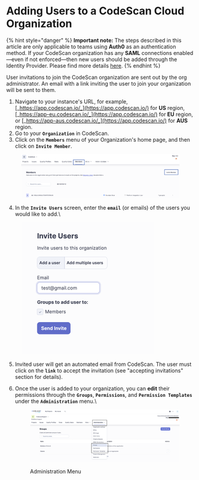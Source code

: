 # Adding Users to a CodeScan Cloud Organization

{% hint style="danger" %}
**Important note:** The steps described in this article are only applicable to teams using **Auth0** as an authentication method. If your CodeScan organization has any **SAML** connections enabled—even if not enforced—then new users should be added through the Identity Provider. Please find more details [here](https://knowledgebase.autorabit.com/fundamentals/faq/codescan-faqs/general/single-sign-on-sso-faqs#how-do-i-add-users-to-codescan-after-sso-is-enabled).
{% endhint %}

User invitations to join the CodeScan organization are sent out by the org administrator. An email with a link inviting the user to join your organization will be sent to them.

1. Navigate to your instance's URL, for example, [_https://app.codescan.io/_](https://app.codescan.io/) for **US** region, [_https://app-eu.codescan.io/_](https://app.codescan.io/) for **EU** region, or [_https://app-aus.codescan.io/_](https://app.codescan.io/) for **AUS** region.
2. Go to your **`Organization`** in CodeScan.
3. Click on the **`Members`** menu of your Organization's home page, and then click on **`Invite Member`**.

<figure><img src="../../../../../.gitbook/assets/Members.png" alt=""><figcaption></figcaption></figure>

4. In the **`Invite Users`** screen, enter the **`email`** (or emails) of the users you would like to add.\


<figure><img src="../../../../../.gitbook/assets/Invite User 1.8.png" alt="" width="355"><figcaption></figcaption></figure>

5. Invited user will get an automated email from CodeScan. The user must click on the **`link`** to accept the invitation (see "accepting invitations" section for details).
6.  Once the user is added to your organization, you can **edit** their permissions through the **`Groups`**, **`Permissions`**, and **`Permission Templates`** under the **`Administration`** menu.\


    <figure><img src="../../../../../.gitbook/assets/image (1675).png" alt=""><figcaption><p>Administration Menu</p></figcaption></figure>
